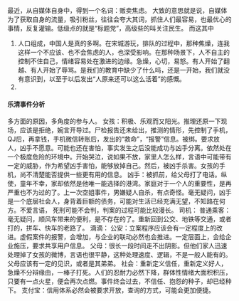 
最近，从自媒体自身中，得到一个名词：贩卖焦虑。
大致的意思就是说，自媒体为了获取自身的流量，吸引粉丝，往往会夸大其词，抓住人们最容易，也最优心的事情，反复灌输。低级点的就是“标题党”，高级些的叫关注民生。
而这其中


1. 人口组成，中国人是真的多啊。在宋城游玩，排队的过程中，那种焦燥，连我这样一个不应该、也不会焦虑的人，也深受影响。在那种场景下，人不自主的控制不住自己，情绪容易处在激进的边缘。急燥，心切，易怒。有人开始了翻越、有人开始了辱骂。是我们的教育中缺少了什么吗，还是一开始，我们就没有意识到，以至于以后发出“人原来还可以这么活着”的感慨。
2. 

#### 乐清事件分析
多方面的原因，多角度的参与人。
女孩：积极、乐观而又阳光。推理还原一下现场，应该是拒绝，婉言开导过。尸检报告还未给出，推测的情形，先控制了手机，QJ后，再拿钱，手机微信转账后，发出的“救命”，“报警”信息。被绑。要求放人，凶手不愿意。可能也还在害怕，事实发生之后没能成功与凶手分离。依然处在一个极度危险的环境中。开始哭泣，说如果不放，家里人怎么样，言语中可能带有一定的威胁，作为希望凶手害怕，能够放掉自己。然后，被凶手杀害。女孩的手机，尚不清楚能否提供一些更有用的信息。
凶手：被抓前，给父母打了电话。纵使，童年不幸，家却依然是他唯一能选择的港湾。家庭对于一个人的重要性，是再严重也不为过的了。上一次空姐事件，男嫌疑人自杀，有点奇怪。毫无疑问，凶手是一个底层社会人，身背着巨额的债务，可能对生活已经充满无望，不知路在何方。不爱言语，  死刑可能不会判，判案的过程可能比较漫长。
司机：
普通乘客：毫无疑问，顺风车带来的便利，是不存在的了。重新回到公交、地铁等交通，或者打的，拼车、快车的老路了。
滴滴：
公安：立案程序应该会有一定程度上的改进。虚假案件的报警，会增加，与企业的联动必然也会推进。一定层面上，会给企业施压，要求共享用户信息。
父母：很长一段时间走不出阴影。但他们家人迅速处理掉了女孩的微博，言语也很平静，这种处理速度、逻辑，不是一般人能有的。父母应该有一定的见识，或者是其弟弟。
社会：重新定义信任，重新定义好人，急燥不分辩缘由，一棒子打死。人们的忍耐力必然下降，群体性情绪大面积积压，只要有一点火星，便会再次点燃。事件终会过去，不信任、抱怨的种子，却已经种下。
支付宝：信用体系必然会被要求开放，查询的方式，可能会更加便捷。

